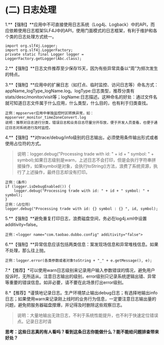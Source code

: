 # \(二\) 日志处理

1.\*\*【强制】\*\*应用中不可直接使用日志系统（Log4j、Logback）中的API，而应依赖使用日志框架SLF4J中的API，使用门面模式的日志框架，有利于维护和各个类的日志处理方式统一。

```text
import org.slf4j.Logger;
import org.slf4j.LoggerFactory;
private static final Logger logger = LoggerFactory.getLogger(Abc.class);
```

2.\*\*【强制】\*\*日志文件推荐至少保存15天，因为有些异常具备以“周”为频次发生的特点。

3.\*\*【强制】\*\*应用中的扩展日志（如打点、临时监控、访问日志等）命名方式：appName\_logType\_logName.log。logType:日志类型，推荐分类有stats/desc/monitor/visit等；logName:日志描述。这种命名的好处：通过文件名就可知道日志文件属于什么应用，什么类型，什么目的，也有利于归类查找。

```text
正例：mppserver应用中单独监控时区转换异常，如：
mppserver_monitor_timeZoneConvert.log
说明：推荐对日志进行分类，错误日志和业务日志尽量分开存放，便于开发人员查看，也便于通过日志对系统进行及时监控。
```

4.\*\*【强制】\*\*对trace/debug/info级别的日志输出，必须使用条件输出形式或者使用占位符的方式。

> 说明：logger.debug\("Processing trade with id: " + id + " symbol: " + symbol\);如果日志级别是warn，上述日志不会打印，但是会执行字符串拼接操作，如果symbol是对象，会执行toString\(\)方法，浪费了系统资源，执行了上述操作，最终日志却没有打印。

```text
正例：（条件）
if (logger.isDebugEnabled()) {
	logger.debug("Processing trade with id: " + id + " symbol: " + symbol);
}
正例：（占位符）
logger.debug("Processing trade with id: {} symbol : {} ", id, symbol);
```

5.\*\*【强制】\*\*避免重复打印日志，浪费磁盘空间，务必在log4j.xml中设置additivity=false。

```text
正例：<logger name="com.taobao.dubbo.config" additivity="false">
```

6.\*\*【强制】\*\*异常信息应该包括两类信息：案发现场信息和异常堆栈信息。如果不处理，那么往上抛。

```text
正例：logger.error(各类参数或者对象toString + "_" + e.getMessage(), e);
```

7.\*【推荐】\*可以使用warn日志级别来记录用户输入参数错误的情况，避免用户投诉时，无所适从。注意日志输出的级别，error级别只记录系统逻辑出错、异常等重要的错误信息。如非必要，请不要在此场景打出error级别。

8.\*【推荐】\*谨慎地记录日志。生产环境禁止输出debug日志；有选择地输出info日志；如果使用warn来记录刚上线时的业务行为信息，一定要注意日志输出量的问题，避免把服务器磁盘撑爆，并记得及时删除这些观察日志。

> 说明：大量地输出无效日志，不利于系统性能提升，也不利于快速定位错误点。记录日志时请

**思考：这些日志真的有人看吗？看到这条日志你能做什么？能不能给问题排查带来好处？**

